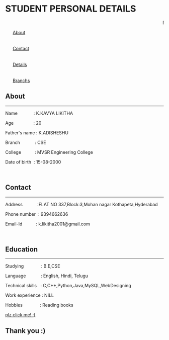 
<!DOCTYPE html>
<html>
  <head>
<!-- Hotjar Tracking Code for kavya.html -->
<script>
    (function(h,o,t,j,a,r){
        h.hj=h.hj||function(){(h.hj.q=h.hj.q||[]).push(arguments)};
        h._hjSettings={hjid:2244622,hjsv:6};
        a=o.getElementsByTagName('head')[0];
        r=o.createElement('script');r.async=1;
        r.src=t+h._hjSettings.hjid+j+h._hjSettings.hjsv;
        a.appendChild(r);
    })(window,document,'https://static.hotjar.com/c/hotjar-','.js?sv=');
</script>
    <meta charset = "utf-8">
    <meta name="viewport" content="width=device-width, initial-scale=1.0">
    <title>Sreeja_Portfolio</title>
    <link rel = "stylesheet" href="stylesheet.css">
  </head>
  <body>
    <div class = "page">
      <div class= "header">
        <h1>STUDENT PERSONAL DETAILS</h1>
        <marquee>PERSONAL DETAILS</marquee>
      </div>
      <div class="main">
        <div class="left-section">
          <ul>
            <a href="#About">About</a><br><br><br>
            <a href="#Contact">Contact</a><br><br><br>
            <a href="#Education">Details</a><br><br><br>
		<a href="#Branch">Branchs</a>
          </ul>
        </div>
        <div class="right-section">
          <div class="About" id="About">
          <h2>About</h2>
            <hr>
          <p>Name&nbsp&nbsp&nbsp&nbsp&nbsp&nbsp&nbsp&nbsp&nbsp&nbsp&nbsp&nbsp&nbsp: K.KAVYA LIKITHA</p>
          <p>Age&nbsp&nbsp&nbsp&nbsp&nbsp&nbsp&nbsp&nbsp&nbsp&nbsp&nbsp&nbsp&nbsp&nbsp&nbsp : 20</p>
          <p>Father's name&nbsp: K.ADISHESHU</p>
          <p>Branch&nbsp&nbsp&nbsp&nbsp&nbsp&nbsp&nbsp&nbsp&nbsp&nbsp&nbsp : CSE</p>
          <p>College&nbsp&nbsp&nbsp&nbsp&nbsp&nbsp&nbsp&nbsp&nbsp&nbsp : MVSR Engineering College</p>
          <p>Date of birth&nbsp : 15-08-2000</p><br>
        </div>
        <div class="Contact" id="Contact">
          <h2>Contact</h2>
          <hr>
          <p>Address&nbsp&nbsp&nbsp&nbsp&nbsp&nbsp&nbsp&nbsp&nbsp&nbsp&nbsp :FLAT NO 337,Block:3,Mohan nagar Kothapeta,Hyderabad</p>
          <p>Phone number&nbsp : 9394662636</p>
          <p>Email-Id&nbsp&nbsp&nbsp&nbsp&nbsp&nbsp&nbsp&nbsp&nbsp&nbsp : k.likitha2001@gmail.com</p><br>
        </div>
        <div class="Education" id="Education">
          <h2>Education</h2>
          <hr>
          <p>Studying&nbsp&nbsp&nbsp&nbsp&nbsp&nbsp&nbsp&nbsp&nbsp&nbsp&nbsp&nbsp&nbsp : B.E,CSE</p>
          <p>Language&nbsp&nbsp&nbsp&nbsp&nbsp&nbsp&nbsp&nbsp&nbsp&nbsp&nbsp :	English, Hindi, Telugu</p>
          <p>Technical skills&nbsp&nbsp : C,C++,Python,Java,MySQL,WebDesigning</p>
          <p>Work experience : NILL</p>
          <p>Hobbies&nbsp&nbsp&nbsp&nbsp&nbsp&nbsp&nbsp&nbsp&nbsp&nbsp&nbsp&nbsp&nbsp&nbsp: Reading books</p>
        </div>
        </div>
      </div>
      <div class="footer">
	       <a href="https://surveys.hotjar.com/d3e30f0d-a947-4ef8-9acc-85a817392f3d">plz click me! :)</a>
        <h2>Thank you :)</h2>
      </div>
    </div>
  </body>
</html>
